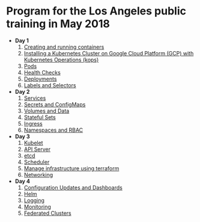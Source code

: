 Program for the Los Angeles public training in May 2018
=======================================================

* **Day 1**
    1. [Creating and running containers](../modules/containers.md)
    1. [Installing a Kubernetes Cluster on Google Cloud Platform (GCP) with Kubernetes Operations (kops)](../modules/kops.md)
    1. [Pods](../modules/pods.md)
    1. [Health Checks](../modules/health.md)
    1. [Deployments](../modules/deployments.md)
    1. [Labels and Selectors](../modules/labels.md)
* **Day 2**
    1. [Services](../modules/services.md)
    1. [Secrets and ConfigMaps](../modules/secrets_and_config_maps.md)
    1. [Volumes and Data](../modules/volumes.md)
    1. [Stateful Sets](../modules/stateful_sets.md)
    1. [Ingress](../modules/ingress.md)
    1. [Namespaces and RBAC](../modules/namespaces.md)
* **Day 3**
    1. [Kubelet](../modules/kubelet.md)
    1. [API Server](../modules/api.md)
    1. [etcd](../modules/etcd.md)
    1. [Scheduler](../modules/scheduler.md)
    1. [Manage infrastructure using terraform](../modules/infrastructure.md)
    1. [Networking](../modules/networking.md)
* **Day 4**
    1. [Configuration Updates and Dashboards](../modules/kops.md)
    1. [Helm](../modules/helm.md)
    1. [Logging](../modules/logging.md)
    1. [Monitoring](../modules/monitoring.md)
    1. [Federated Clusters](../modules/federation.md)
